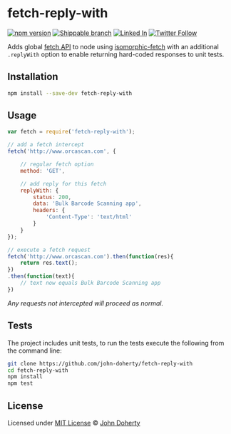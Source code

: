 # fetch-reply-with

[![npm version](https://badge.fury.io/js/fetch-reply-with.svg)](https://www.npmjs.com/package/fetch-reply-with) [![Shippable branch](https://img.shields.io/shippable/59a3e414c80c0407002b779f/master.svg)](https://app.shippable.com/projects/59a3e414c80c0407002b779f) [![Linked In](https://img.shields.io/badge/Linked-In-blue.svg)](https://www.linkedin.com/in/john-i-doherty) [![Twitter Follow](https://img.shields.io/twitter/follow/CambridgeMVP.svg?style=social&label=Twitter&style=plastic)](https://twitter.com/CambridgeMVP)

Adds global [fetch API](https://developers.google.com/web/updates/2015/03/introduction-to-fetch) to node using [isomorphic-fetch](https://www.npmjs.com/package/isomorphic-fetch) with an additional `.replyWith` option to enable returning hard-coded responses to unit tests.

## Installation

```bash
npm install --save-dev fetch-reply-with
```

## Usage

```js
var fetch = require('fetch-reply-with');

// add a fetch intercept
fetch('http://www.orcascan.com', {

    // regular fetch option
    method: 'GET',

    // add reply for this fetch
    replyWith: {
        status: 200,
        data: 'Bulk Barcode Scanning app',
        headers: {
            'Content-Type': 'text/html'
        }
    }
});

// execute a fetch request
fetch('http://www.orcascan.com').then(function(res){
    return res.text();
})
.then(function(text){
    // text now equals Bulk Barcode Scanning app
})
```

_Any requests not intercepted will proceed as normal._

## Tests

The project includes unit tests, to run the tests execute the following from the command line:

```bash
git clone https://github.com/john-doherty/fetch-reply-with
cd fetch-reply-with
npm install
npm test
```

## License

Licensed under [MIT License](LICENSE) &copy; [John Doherty](http://www.johndoherty.info)